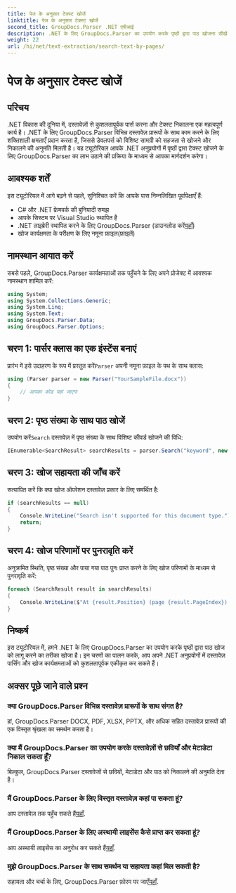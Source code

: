 ```yaml
---
title: पेज के अनुसार टेक्स्ट खोजें
linktitle: पेज के अनुसार टेक्स्ट खोजें
second_title: GroupDocs.Parser .NET एपीआई
description: .NET के लिए GroupDocs.Parser का उपयोग करके पृष्ठों द्वारा पाठ खोजना सीखें। अपने .NET अनुप्रयोगों में दस्तावेज़ों से विशिष्ट सामग्री को कुशलतापूर्वक निकालें।
weight: 22
url: /hi/net/text-extraction/search-text-by-pages/
---
```


# पेज के अनुसार टेक्स्ट खोजें

## परिचय
.NET विकास की दुनिया में, दस्तावेज़ों से कुशलतापूर्वक पार्स करना और टेक्स्ट निकालना एक महत्वपूर्ण कार्य है। .NET के लिए GroupDocs.Parser विभिन्न दस्तावेज़ प्रारूपों के साथ काम करने के लिए शक्तिशाली क्षमताएँ प्रदान करता है, जिससे डेवलपर्स को विशिष्ट सामग्री को सहजता से खोजने और निकालने की अनुमति मिलती है। यह ट्यूटोरियल आपके .NET अनुप्रयोगों में पृष्ठों द्वारा टेक्स्ट खोजने के लिए GroupDocs.Parser का लाभ उठाने की प्रक्रिया के माध्यम से आपका मार्गदर्शन करेगा।
## आवश्यक शर्तें
इस ट्यूटोरियल में आगे बढ़ने से पहले, सुनिश्चित करें कि आपके पास निम्नलिखित पूर्वापेक्षाएँ हैं:
- C# और .NET फ्रेमवर्क की बुनियादी समझ
- आपके सिस्टम पर Visual Studio स्थापित है
-  .NET लाइब्रेरी स्थापित करने के लिए GroupDocs.Parser (डाउनलोड करें[यहाँ](https://releases.groupdocs.com/parser/net/))
- खोज कार्यक्षमता के परीक्षण के लिए नमूना फ़ाइल(फ़ाइलें)
## नामस्थान आयात करें
सबसे पहले, GroupDocs.Parser कार्यक्षमताओं तक पहुँचने के लिए अपने प्रोजेक्ट में आवश्यक नामस्थान शामिल करें:
```csharp
using System;
using System.Collections.Generic;
using System.Linq;
using System.Text;
using GroupDocs.Parser.Data;
using GroupDocs.Parser.Options;
```
## चरण 1: पार्सर क्लास का एक इंस्टेंस बनाएं
 प्रारंभ में इसे उदाहरण के रूप में प्रस्तुत करें`Parser` अपनी नमूना फ़ाइल के पथ के साथ क्लास:
```csharp
using (Parser parser = new Parser("YourSampleFile.docx"))
{
    // आपका कोड यहां जाएगा
}
```
## चरण 2: पृष्ठ संख्या के साथ पाठ खोजें
 उपयोग करें`Search` दस्तावेज़ में पृष्ठ संख्या के साथ विशिष्ट कीवर्ड खोजने की विधि:
```csharp
IEnumerable<SearchResult> searchResults = parser.Search("keyword", new SearchOptions(false, false, false, true));
```
## चरण 3: खोज सहायता की जाँच करें
सत्यापित करें कि क्या खोज ऑपरेशन दस्तावेज़ प्रकार के लिए समर्थित है:
```csharp
if (searchResults == null)
{
    Console.WriteLine("Search isn't supported for this document type.");
    return;
}
```
## चरण 4: खोज परिणामों पर पुनरावृति करें
अनुक्रमित स्थिति, पृष्ठ संख्या और पाया गया पाठ पुनः प्राप्त करने के लिए खोज परिणामों के माध्यम से पुनरावृति करें:
```csharp
foreach (SearchResult result in searchResults)
{
    Console.WriteLine($"At {result.Position} (page {result.PageIndex}): {result.Text}");
}
```
## निष्कर्ष
इस ट्यूटोरियल में, हमने .NET के लिए GroupDocs.Parser का उपयोग करके पृष्ठों द्वारा पाठ खोज को लागू करने का तरीका खोजा है। इन चरणों का पालन करके, आप अपने .NET अनुप्रयोगों में दस्तावेज़ पार्सिंग और खोज कार्यक्षमताओं को कुशलतापूर्वक एकीकृत कर सकते हैं।

## अक्सर पूछे जाने वाले प्रश्न
### क्या GroupDocs.Parser विभिन्न दस्तावेज़ प्रारूपों के साथ संगत है?
हां, GroupDocs.Parser DOCX, PDF, XLSX, PPTX, और अधिक सहित दस्तावेज़ प्रारूपों की एक विस्तृत श्रृंखला का समर्थन करता है।
### क्या मैं GroupDocs.Parser का उपयोग करके दस्तावेज़ों से छवियाँ और मेटाडेटा निकाल सकता हूँ?
बिल्कुल, GroupDocs.Parser दस्तावेजों से छवियों, मेटाडेटा और पाठ को निकालने की अनुमति देता है।
### मैं GroupDocs.Parser के लिए विस्तृत दस्तावेज़ कहां पा सकता हूं?
 आप दस्तावेज़ तक पहुँच सकते हैं[यहाँ](https://tutorials.groupdocs.com/parser/net/).
### मैं GroupDocs.Parser के लिए अस्थायी लाइसेंस कैसे प्राप्त कर सकता हूं?
 आप अस्थायी लाइसेंस का अनुरोध कर सकते हैं[यहाँ](https://purchase.groupdocs.com/temporary-license/).
### मुझे GroupDocs.Parser के साथ समर्थन या सहायता कहां मिल सकती है?
 सहायता और चर्चा के लिए, GroupDocs.Parser फ़ोरम पर जाएँ[यहाँ](https://forum.groupdocs.com/c/parser/17).